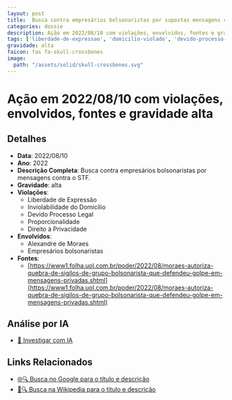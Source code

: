 ```yaml
---
layout: post
title:  Busca contra empresários bolsonaristas por supostas mensagens contra STF
categories: dossie
description: Ação em 2022/08/10 com violações, envolvidos, fontes e gravidade alta
tags: ['liberdade-de-expressao', 'domicilio-violado', 'devido-processo-legal', 'proporcionalidade', 'direito-a-privacidade', 'alexandre-de-moraes', 'empresarios-bolsonaristas', 'gravidade-alta']
gravidade: alta
faicon: fas fa-skull-crossbones
image:
  path: "/assets/solid/skull-crossbones.svg"
---
```


# Ação em 2022/08/10 com violações, envolvidos, fontes e gravidade alta

## Detalhes
- **Data**: 2022/08/10
- **Ano**: 2022
- **Descrição Completa**: Busca contra empresários bolsonaristas por mensagens contra o STF.
- **Gravidade**: alta <i class="fas fa-skull-crossbones fa-2x"></i>
- **Violações**:
  - Liberdade de Expressão
  - Inviolabilidade do Domicílio
  - Devido Processo Legal
  - Proporcionalidade
  - Direito à Privacidade
- **Envolvidos**:
  - Alexandre de Moraes
  - Empresários bolsonaristas
- **Fontes**:
  - [https://www1.folha.uol.com.br/poder/2022/08/moraes-autoriza-quebra-de-sigilos-de-grupo-bolsonarista-que-defendeu-golpe-em-mensagens-privadas.shtml](https://www1.folha.uol.com.br/poder/2022/08/moraes-autoriza-quebra-de-sigilos-de-grupo-bolsonarista-que-defendeu-golpe-em-mensagens-privadas.shtml)

## Análise por IA
- [🤖 Investigar com IA](https://www.perplexity.ai/search?q=%22Alexandre%20de%20Moraes%22%20Busca%20contra%20empres%C3%A1rios%20bolsonaristas%20por%20supostas%20mensagens%20contra%20STF%20Busca%20contra%20empres%C3%A1rios%20bolsonaristas%20por%20mensagens%20contra%20o%20STF.%20Liberdade%20de%20Express%C3%A3o%20Inviolabilidade%20do%20Domic%C3%ADlio%20Devido%20Processo%20Legal%20Proporcionalidade%20Direito%20%C3%A0%20Privacidade%202022%20gravidade%20alta)

## Links Relacionados
- [🌐🔍 Busca no Google para o título e descrição](https://www.google.com/search?q=%22Alexandre%20de%20Moraes%22%20Busca%20contra%20empres%C3%A1rios%20bolsonaristas%20por%20supostas%20mensagens%20contra%20STF%20Busca%20contra%20empres%C3%A1rios%20bolsonaristas%20por%20mensagens%20contra%20o%20STF.%20Liberdade%20de%20Express%C3%A3o%20Inviolabilidade%20do%20Domic%C3%ADlio%20Devido%20Processo%20Legal%20Proporcionalidade%20Direito%20%C3%A0%20Privacidade%202022%20gravidade%20alta)
- [📖🔍 Busca na Wikipedia para o título e descrição](https://pt.wikipedia.org/w/index.php?search=%22Alexandre%20de%20Moraes%22%20Busca%20contra%20empres%C3%A1rios%20bolsonaristas%20por%20supostas%20mensagens%20contra%20STF%20Busca%20contra%20empres%C3%A1rios%20bolsonaristas%20por%20mensagens%20contra%20o%20STF.%20Liberdade%20de%20Express%C3%A3o%20Inviolabilidade%20do%20Domic%C3%ADlio%20Devido%20Processo%20Legal%20Proporcionalidade%20Direito%20%C3%A0%20Privacidade%202022%20gravidade%20alta)

